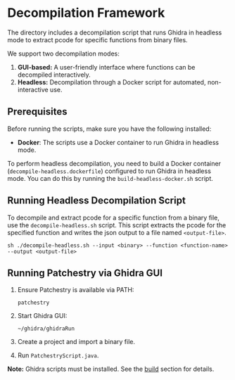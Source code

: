 # Decompilation Framework

The directory includes a decompilation script that runs Ghidra in headless mode to extract pcode for specific functions from binary files.

We support two decompilation modes:

1. **GUI-based:** A user-friendly interface where functions can be decompiled interactively.
2. **Headless:** Decompilation through a Docker script for automated, non-interactive use.

## Prerequisites

Before running the scripts, make sure you have the following installed:

- **Docker**: The scripts use a Docker container to run Ghidra in headless mode.

To perform headless decompilation, you need to build a Docker container (`decompile-headless.dockerfile`) configured to run Ghidra in headless mode. You can do this by running the `build-headless-docker.sh` script.

## Running Headless Decompilation Script

To decompile and extract pcode for a specific function from a binary file, use
the `decompile-headless.sh` script. This script extracts the pcode for the
specified function and writes the json output to a file named `<output-file>`.

```sh ./decompile-headless.sh --input <binary> --function <function-name> --output <output-file> ```

## Running Patchestry via Ghidra GUI

1. Ensure Patchestry is available via PATH:
    ```shell
    patchestry
    ```

2. Start Ghidra GUI:
    ```shell
    ~/ghidra/ghidraRun
    ```

3. Create a project and import a binary file.

4. Run `PatchestryScript.java`.

**Note:** Ghidra scripts must be installed. See the [build](build.md) section for details.
